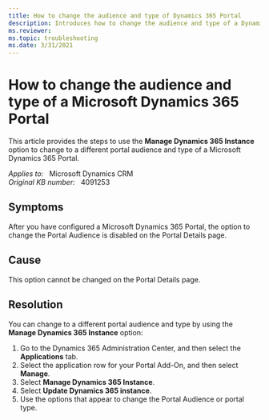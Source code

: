 ```yaml
---
title: How to change the audience and type of Dynamics 365 Portal
description: Introduces how to change the audience and type of a Dynamics 365 Portal.
ms.reviewer: 
ms.topic: troubleshooting
ms.date: 3/31/2021
---
```

# How to change the audience and type of a Microsoft Dynamics 365 Portal

This article provides the steps to use the **Manage Dynamics 365 Instance** option to change to a different portal audience and type of a Microsoft Dynamics 365 Portal.

_Applies to:_ &nbsp; Microsoft Dynamics CRM  
_Original KB number:_ &nbsp; 4091253

## Symptoms

After you have configured a Microsoft Dynamics 365 Portal, the option to change the Portal Audience is disabled on the Portal Details page.

## Cause

This option cannot be changed on the Portal Details page.

## Resolution

You can change to a different portal audience and type by using the **Manage Dynamics 365 Instance** option:

1. Go to the Dynamics 365 Administration Center, and then select the **Applications** tab.
2. Select the application row for your Portal Add-On, and then select **Manage**.
3. Select **Manage Dynamics 365 Instance**.
4. Select **Update Dynamics 365 instance**.
5. Use the options that appear to change the Portal Audience or portal type.
